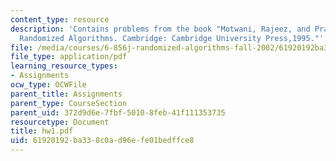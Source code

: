```yaml
---
content_type: resource
description: 'Contains problems from the book "Motwani, Rajeez, and Prabhakar Raghavan.
  Randomized Algorithms. Cambridge: Cambridge University Press,1995."'
file: /media/courses/6-856j-randomized-algorithms-fall-2002/61920192ba338c0ad96efe01bedffce8_hw1.pdf
file_type: application/pdf
learning_resource_types:
- Assignments
ocw_type: OCWFile
parent_title: Assignments
parent_type: CourseSection
parent_uid: 372d9d6e-7fbf-5010-8feb-41f111353735
resourcetype: Document
title: hw1.pdf
uid: 61920192-ba33-8c0a-d96e-fe01bedffce8
---
```

